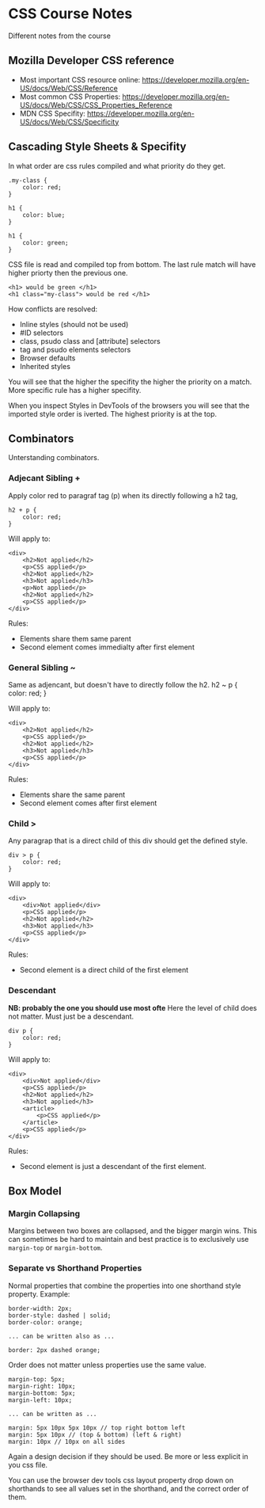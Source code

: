 # CSS Course Notes

Different notes from the course

## Mozilla Developer CSS reference
- Most important CSS resource online: https://developer.mozilla.org/en-US/docs/Web/CSS/Reference
- Most common CSS Properties: https://developer.mozilla.org/en-US/docs/Web/CSS/CSS_Properties_Reference
- MDN CSS Specifity: https://developer.mozilla.org/en-US/docs/Web/CSS/Specificity

## Cascading Style Sheets & Specifity

In what order are css rules compiled and what priority do they get.

    .my-class {
        color: red;
    }

    h1 {
        color: blue;
    }

    h1 {
        color: green;
    }

CSS file is read and compiled top from bottom. The last rule match will have higher priorty then the previous one.

    <h1> would be green </h1>
    <h1 class="my-class"> would be red </h1>

How conflicts are resolved:

- Inline styles (should not be used)
- #ID selectors
- class, psudo class and [attribute] selectors
- tag and psudo elements selectors 
- Browser defaults
- Inherited styles

You will see that the higher the specifity the higher the priority
on a match. More specific rule has a higher specifity.

When you inspect Styles in DevTools of the browsers you will see that the imported style order is iverted.
The highest priority is at the top. 

## Combinators

Unterstanding combinators.

### Adjecant Sibling +
Apply color red to paragraf tag (p) when its directly following a h2 tag,

    h2 + p {
        color: red;
    }

Will apply to:

    <div>
        <h2>Not applied</h2>
        <p>CSS applied</p>
        <h2>Not applied</h2>
        <h3>Not applied</h3>
        <p>Not applied</p>
        <h2>Not applied</h2>
        <p>CSS applied</p>
    </div>

Rules:
- Elements share them same parent
- Second element comes immedialty after first element

### General Sibling ~
Same as adjencant, but doesn't have to directly follow the h2.
    h2 ~ p {
        color: red;
    }

Will apply to:

    <div>
        <h2>Not applied</h2>
        <p>CSS applied</p>
        <h2>Not applied</h2>
        <h3>Not applied</h3>
        <p>CSS applied</p>
    </div>

Rules:
- Elements share the same parent
- Second element comes after first element

### Child >
Any paragrap that is a direct child of this div should get the defined style.

    div > p {
        color: red;
    }

Will apply to:

    <div>
        <div>Not applied</div>
        <p>CSS applied</p>
        <h2>Not applied</h2>
        <h3>Not applied</h3>
        <p>CSS applied</p>
    </div>

Rules:
- Second element is a direct child of the first element

### Descendant
**NB: probably the one you should use most ofte**
Here the level of child does not matter. Must just be a descendant.

    div p {
        color: red;
    }

Will apply to:

    <div>
        <div>Not applied</div>
        <p>CSS applied</p>
        <h2>Not applied</h2>
        <h3>Not applied</h3>
        <article>
            <p>CSS applied</p>
        </article>
        <p>CSS applied</p>
    </div>

Rules:
- Second element is just a descendant of the first element.

## Box Model

### Margin Collapsing

Margins between two boxes are collapsed, and the
bigger margin wins. This can sometimes be hard to
maintain and best practice is to exclusively use
`margin-top` or `margin-bottom`.

### Separate vs Shorthand Properties

Normal properties that combine the properties into one shorthand style property.
Example:

    border-width: 2px;
    border-style: dashed | solid;
    border-color: orange;
    
    ... can be written also as ...
    
    border: 2px dashed orange;
    
Order does not matter unless properties use the same value.


    margin-top: 5px;
    margin-right: 10px;
    margin-bottom: 5px;
    margin-left: 10px;
    
    ... can be written as ...
    
    margin: 5px 10px 5px 10px // top right bottom left 
    margin: 5px 10px // (top & bottom) (left & right)
    margin: 10px // 10px on all sides
            
Again a design decision if they should be used. Be more or less explicit in 
you css file. 
    
You can use the browser dev tools css layout property drop down on shorthands to see
all values set in the shorthand, and the correct order of them. 
    
    
    
    
